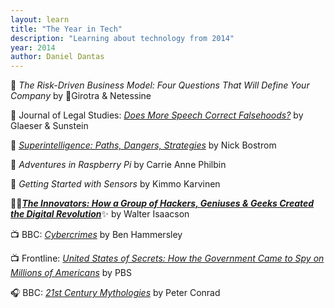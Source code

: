 ```yaml
---
layout: learn
title: "The Year in Tech"
description: "Learning about technology from 2014"
year: 2014
author: Daniel Dantas
---
```


📕 *The Risk-Driven Business Model: Four Questions That Will Define Your Company* by 🐻Girotra & Netessine <!-- 7/21/2024 -->

📄 Journal of Legal Studies: *[Does More Speech Correct Falsehoods?](https://papers.ssrn.com/sol3/papers.cfm?abstract_id=2362931)* by Glaeser & Sunstein <!-- 3/28/2024 -->

📕 [*Superintelligence: Paths, Dangers, Strategies*](https://en.wikipedia.org/wiki/Superintelligence:_Paths,_Dangers,_Strategies) by Nick Bostrom <!-- 10/9/2023 -->

📕 *Adventures in Raspberry Pi* by Carrie Anne Philbin <!-- 2/26/2023 -->

📕 *Getting Started with Sensors* by Kimmo Karvinen <!-- 2/10/2023 -->

📕✨[***The Innovators: How a Group of Hackers, Geniuses & Geeks Created the Digital Revolution***](https://en.wikipedia.org/wiki/The_Innovators_(book))✨ by Walter Isaacson <!-- 3/27/2017 -->

📺 BBC: [_Cybercrimes_](https://www.bbc.co.uk/programmes/n27vnjs5) by Ben Hammersley <!-- 3/23/2017 -->

📺 Frontline: [_United States of Secrets: How the Government Came to Spy on Millions of Americans_](https://www.pbs.org/wgbh/frontline/documentary/united-states-of-secrets/) by PBS <!-- 2/19/2017 -->

🎧 BBC: [_21st Century Mythologies_](https://www.bbc.co.uk/programmes/b04lhs21) by Peter Conrad <!-- 8/10/2016 -->
 

